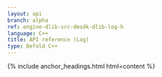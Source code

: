 ```yaml
---
layout: api
branch: alpha
ref: engine-dlib-src-dmsdk-dlib-log-h
language: C++
title: API reference (Log)
type: Defold C++
---
```

{% include anchor_headings.html html=content %}